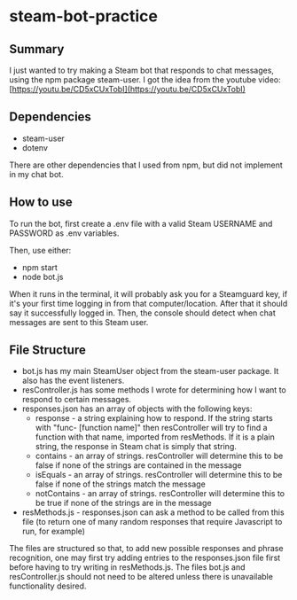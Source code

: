 # steam-bot-practice

## Summary 

I just wanted to try making a Steam bot that responds to chat messages, using the npm package steam-user. I got the idea from the youtube video: [https://youtu.be/CD5xCUxTobI](https://youtu.be/CD5xCUxTobI) 

## Dependencies 

  * steam-user 
  * dotenv 
  
  There are other dependencies that I used from npm, but did not implement in my chat bot. 
  
## How to use 

To run the bot, first create a .env file with a valid Steam USERNAME and PASSWORD as .env variables. 

Then, use either:

  * npm start
  * node bot.js 
  
When it runs in the terminal, it will probably ask you for a Steamguard key, if it's your first time logging in from that computer/location. After that it should say it successfully logged in. Then, the console should detect when chat messages are sent to this Steam user. 

## File Structure 

  * bot.js has my main SteamUser object from the steam-user package. It also has the event listeners. 
  * resController.js has some methods I wrote for determining how I want to respond to certain messages. 
  * responses.json has an array of objects with the following keys:
    * response - a string explaining how to respond. If the string starts with "func- [function name]" then resController will try to find a function with that name, imported from resMethods. If it is a plain string, the response in Steam chat is simply that string.
    * contains - an array of strings. resController will determine this to be false if none of the strings are contained in the message 
    * isEquals - an array of strings. resController will determine this to be false if none of the strings match the message 
    * notContains - an array of strings. resController will determine this to be true if none of the strings are in the message 
  * resMethods.js - responses.json can ask a method to be called from this file (to return one of many random responses that require Javascript to run, for example) 
  
The files are structured so that, to add new possible responses and phrase recognition, one may first try adding entries to the responses.json file first before having to try writing in resMethods.js. The files bot.js and resController.js should not need to be altered unless there is unavailable functionality desired.
